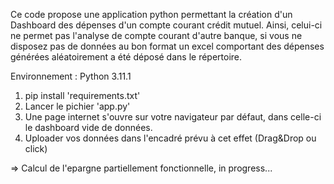Ce code propose une application python permettant la création d'un Dashboard des dépenses d'un compte courant crédit mutuel. 
Ainsi, celui-ci ne permet pas l'analyse de compte courant d'autre banque, si vous ne disposez pas de données au bon format un excel comportant des dépenses générées aléatoirement a été déposé dans le répertoire. 

Environnement : Python 3.11.1
  1. pip install 'requirements.txt'
  2. Lancer le pichier 'app.py'
  3. Une page internet s'ouvre sur votre navigateur par défaut, dans celle-ci le dashboard vide de données.
  4. Uploader vos données dans l'encadré prévu à cet effet (Drag&Drop ou click)

=> Calcul de l'epargne partiellement fonctionnelle, in progress...
